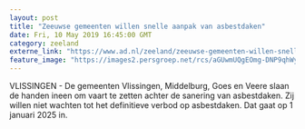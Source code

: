 ```yaml
---
layout: post
title: "Zeeuwse gemeenten willen snelle aanpak van asbestdaken"
date: Fri, 10 May 2019 16:45:00 GMT
category: zeeland
externe_link: "https://www.ad.nl/zeeland/zeeuwse-gemeenten-willen-snelle-aanpak-van-asbestdaken~a474ac80/"
feature_image: "https://images2.persgroep.net/rcs/aGUwmUQgEOmg-DNP9qhWyK2RKHs/diocontent/108285221/_fitwidth/400/?appId=21791a8992982cd8da851550a453bd7f&quality=0.7"
---
```


VLISSINGEN - De gemeenten Vlissingen, Middelburg, Goes en Veere slaan de handen ineen om vaart te zetten achter de sanering van asbestdaken. Zij willen niet wachten tot het definitieve verbod op asbestdaken. Dat gaat op 1 januari 2025 in.
